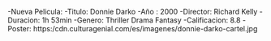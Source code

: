 -Nueva Pelicula:
 -Titulo: Donnie Darko
 -Año : 2000
 -Director: Richard Kelly
 -Duracion: 1h 53min
 -Genero: Thriller Drama Fantasy
 -Calificacion: 8.8
 -Poster: https:/cdn.culturagenial.com/es/imagenes/donnie-darko-cartel.jpg
